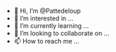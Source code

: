 - 👋 Hi, I’m @Pattedeloup
- 👀 I’m interested in ...
- 🌱 I’m currently learning ...
- 💞️ I’m looking to collaborate on ...
- 📫 How to reach me ...

<!---
Pattedeloup/Pattedeloup is a ✨ special ✨ repository because its `README.md` (this file) appears on your GitHub profile.
You can click the Preview link to take a look at your changes.
--->
